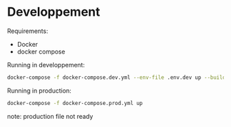 # Developpement

Requirements:
  - Docker
  - docker compose

Running in developpement:

```sh
docker-compose -f docker-compose.dev.yml --env-file .env.dev up --build
```

Running in production:

```sh
docker-compose -f docker-compose.prod.yml up
```

note: production file not ready